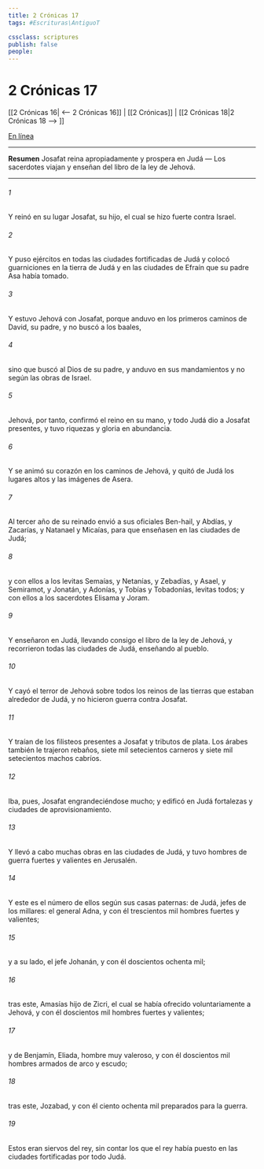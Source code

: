 ```yaml
---
title: 2 Crónicas 17
tags: #Escrituras\AntiguoT

cssclass: scriptures
publish: false
people:
---
```


# 2 Crónicas 17
[[2 Crónicas 16| <-- 2 Crónicas 16]] | [[2 Crónicas]] | [[2 Crónicas 18|2 Crónicas 18 --> ]]

[En línea](https://churchofjesuschrist.org/study/scriptures/ot/2-chr/17?lang=spa)

---
__Resumen__
Josafat reina apropiadamente y prospera en Judá — Los sacerdotes viajan y enseñan del libro de la ley de Jehová.

---
###### 1 
Y reinó en su lugar Josafat, su hijo, el cual se hizo fuerte contra Israel.

###### 2 
Y puso ejércitos en todas las ciudades fortificadas de Judá y colocó guarniciones en la tierra de Judá y en las ciudades de Efraín que su padre Asa había tomado.

###### 3 
Y estuvo Jehová con Josafat, porque anduvo en los primeros caminos de David, su padre, y no buscó a los baales,

###### 4 
sino que buscó al Dios de su padre, y anduvo en sus mandamientos y no según las obras de Israel.

###### 5 
Jehová, por tanto, confirmó el reino en su mano, y todo Judá dio a Josafat presentes, y tuvo riquezas y gloria en abundancia.

###### 6 
Y se animó su corazón en los caminos de Jehová, y quitó de Judá los lugares altos y las imágenes de Asera.

###### 7 
Al tercer año de su reinado envió a sus oficiales Ben-hail, y Abdías, y Zacarías, y Natanael y Micaías, para que enseñasen en las ciudades de Judá;

###### 8 
y con ellos a los levitas Semaías, y Netanías, y Zebadías, y Asael, y Semiramot, y Jonatán, y Adonías, y Tobías y Tobadonías, levitas todos; y con ellos a los sacerdotes Elisama y Joram.

###### 9 
Y enseñaron en Judá, llevando consigo el libro de la ley de Jehová, y recorrieron todas las ciudades de Judá, enseñando al pueblo.

###### 10 
Y cayó el terror de Jehová sobre todos los reinos de las tierras que estaban alrededor de Judá, y no hicieron guerra contra Josafat.

###### 11 
Y traían de los filisteos presentes a Josafat y tributos de plata. Los árabes también le trajeron rebaños, siete mil setecientos carneros y siete mil setecientos machos cabríos.

###### 12 
Iba, pues, Josafat engrandeciéndose mucho; y edificó en Judá fortalezas y ciudades de aprovisionamiento.

###### 13 
Y llevó a cabo muchas obras en las ciudades de Judá, y tuvo hombres de guerra fuertes y valientes en Jerusalén.

###### 14 
Y este es el número de ellos según sus casas paternas: de Judá, jefes de los millares: el general Adna, y con él trescientos mil hombres fuertes y valientes;

###### 15 
y a su lado, el jefe Johanán, y con él doscientos ochenta mil;

###### 16 
tras este, Amasías hijo de Zicri, el cual se había ofrecido voluntariamente a Jehová, y con él doscientos mil hombres fuertes y valientes;

###### 17 
y de Benjamín, Eliada, hombre muy valeroso, y con él doscientos mil hombres armados de arco y escudo;

###### 18 
tras este, Jozabad, y con él ciento ochenta mil preparados para la guerra.

###### 19 
Estos eran siervos del rey, sin contar los que el rey había puesto en las ciudades fortificadas por todo Judá.

